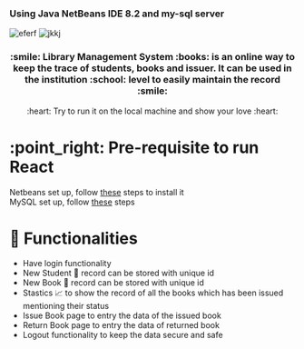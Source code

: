 <h3>Using Java NetBeans IDE 8.2 and my-sql server</h3>

![eferf](https://github.com/sejal175/Library-Management-System/assets/56756275/e8578b9d-0c32-4e2c-bd72-71c18b764bd6)
![jkkj](https://github.com/sejal175/Library-Management-System/assets/56756275/0ecf03ac-844c-434d-b1d0-5528877edc2b)

<h3 align=center> :smile: <strong>Library Management System :books: </strong> is an online way to keep the trace of students, books and issuer. It can be used in the institution :school: level to easily maintain the record :smile: </h3>
<p align=center> :heart: Try to run it on the local machine and show your love :heart:</p>


<h1> :point_right: Pre-requisite to run React </h1>

Netbeans set up, follow [these](https://www3.ntu.edu.sg/home/ehchua/programming/howto/netbeans_howto.html) steps to install it<br>
MySQL set up, follow [these](https://www.geeksforgeeks.org/how-to-install-mysql-on-macos/) steps

# :blue_book: Functionalities

* Have login functionality
* New Student :girl: record can be stored with unique id
* New Book :notebook_with_decorative_cover: record can be stored with unique id
* Stastics :chart_with_upwards_trend: to show the record of all the books which has been issued mentioning their status
* Issue Book page to entry the data of the issued book
* Return Book page to entry the data of returned book
* Logout functionality to keep the data secure and safe
